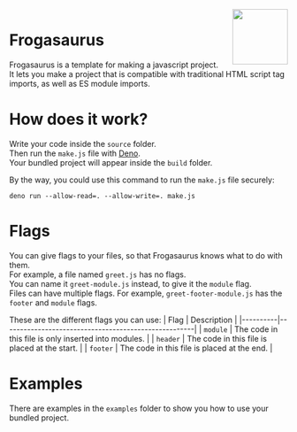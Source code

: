 <img align="right" height="100" src="http://todepond.com/IMG/RibbitTode.png">

# Frogasaurus
Frogasaurus is a template for making a javascript project.<br>
It lets you make a project that is compatible with traditional HTML script tag imports, as well as ES module imports.<br>

# How does it work?
Write your code inside the `source` folder.<br>
Then run the `make.js` file with [Deno](https://deno.land).<br>
Your bundled project will appear inside the `build` folder.

By the way, you could use this command to run the `make.js` file securely:
```
deno run --allow-read=. --allow-write=. make.js
```

# Flags
You can give flags to your files, so that Frogasaurus knows what to do with them.<br>
For example, a file named `greet.js` has no flags.<br>
You can name it `greet-module.js` instead, to give it the `module` flag.<br>
Files can have multiple flags. For example, `greet-footer-module.js` has the `footer` and `module` flags.

These are the different flags you can use:
| Flag | Description | 
|----------|------------------------------------------------------|
| `module` | The code in this file is only inserted into modules. | 
| `header` | The code in this file is placed at the start.        |
| `footer` | The code in this file is placed at the end.          |

# Examples
There are examples in the `examples` folder to show you how to use your bundled project.<br>
